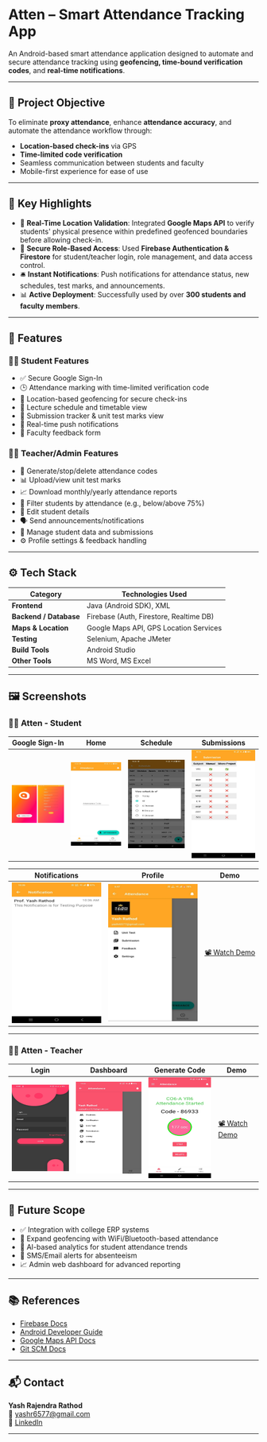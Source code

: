 # Atten – Smart Attendance Tracking App

An Android-based smart attendance application designed to automate and secure attendance tracking using **geofencing, time-bound verification codes**, and **real-time notifications**.

---

## 🚀 Project Objective

To eliminate **proxy attendance**, enhance **attendance accuracy**, and automate the attendance workflow through:
- **Location-based check-ins** via GPS
- **Time-limited code verification**
- Seamless communication between students and faculty
- Mobile-first experience for ease of use

---

## 🧠 Key Highlights

- 📍 **Real-Time Location Validation**: Integrated **Google Maps API** to verify students' physical presence within predefined geofenced boundaries before allowing check-in.
- 🔐 **Secure Role-Based Access**: Used **Firebase Authentication & Firestore** for student/teacher login, role management, and data access control.
- 🛎️ **Instant Notifications**: Push notifications for attendance status, new schedules, test marks, and announcements.
- 📊 **Active Deployment**: Successfully used by over **300 students and faculty members**.

---

## 🧩 Features

### 🧑‍🎓 Student Features
- ✅ Secure Google Sign-In
- 🕒 Attendance marking with time-limited verification code
- 📍 Location-based geofencing for secure check-ins
- 📅 Lecture schedule and timetable view
- 🧾 Submission tracker & unit test marks view
- 🔔 Real-time push notifications
- 📝 Faculty feedback form

### 👨‍🏫 Teacher/Admin Features
- 🧾 Generate/stop/delete attendance codes
- 📊 Upload/view unit test marks
- 📈 Download monthly/yearly attendance reports
- 🎯 Filter students by attendance (e.g., below/above 75%)
- 🔄 Edit student details
- 🗣️ Send announcements/notifications
- 🧰 Manage student data and submissions
- ⚙️ Profile settings & feedback handling

---

## ⚙️ Tech Stack

| Category              | Technologies Used                          |
|-----------------------|---------------------------------------------|
| **Frontend**          | Java (Android SDK), XML                    |
| **Backend / Database**| Firebase (Auth, Firestore, Realtime DB)   |
| **Maps & Location**   | Google Maps API, GPS Location Services     |
| **Testing**           | Selenium, Apache JMeter          |
| **Build Tools**       | Android Studio                             |
| **Other Tools**       | MS Word, MS Excel                          |

---

## 🖼️ Screenshots

### 🧑‍🎓 Atten - Student

| Google Sign-In | Home | Schedule | Submissions |
|----------------|------|----------|-------------|
| <img src="screenshots/student_login.png" width="180"/> | <img src="screenshots/student_home.png" width="180"/> | <img src="screenshots/student_schedule.png" width="180"/> | <img src="screenshots/student_submission.png" width="180"/> |

| Notifications | Profile | Demo |
|---------------|---------|------|
| <img src="screenshots/student_notifications.png" width="180"/> |<img src="screenshots/student_profile.png" width="180"/> | [📽 Watch Demo](demos\AttenS.mp4)|

---

### 👨‍🏫 Atten - Teacher

| Login | Dashboard | Generate Code | Demo |
|-------|-----------|---------------|------|
| <img src="screenshots/teacher_login.png" width="180"/> | <img src="screenshots/teacher_dashboard.png" width="180"/> | <img src="screenshots/generate_code.png" width="180"/> | [📽 Watch Demo](demos\AttenT.mp4)|



---

## 🔮 Future Scope

- ✅ Integration with college ERP systems
- 📍 Expand geofencing with WiFi/Bluetooth-based attendance
- 🧠 AI-based analytics for student attendance trends
- 📢 SMS/Email alerts for absenteeism
- 📈 Admin web dashboard for advanced reporting

---

## 📚 References

- [Firebase Docs](https://firebase.google.com/docs)
- [Android Developer Guide](https://developer.android.com/guide)
- [Google Maps API Docs](https://developers.google.com/maps/documentation)
- [Git SCM Docs](https://git-scm.com/docs/git)

---

## 📬 Contact

**Yash Rajendra Rathod**  
📧 yashr6577@gmail.com  
🔗 [LinkedIn](https://www.linkedin.com/in/yashrathod)

---
